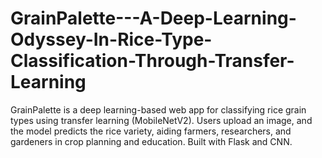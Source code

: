 # GrainPalette---A-Deep-Learning-Odyssey-In-Rice-Type-Classification-Through-Transfer-Learning
GrainPalette is a deep learning-based web app for classifying rice grain types using transfer learning (MobileNetV2). Users upload an image, and the model predicts the rice variety, aiding farmers, researchers, and gardeners in crop planning and education. Built with Flask and CNN.
